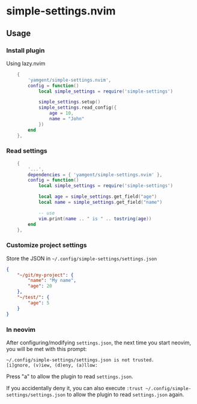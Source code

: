 # simple-settings.nvim

## Usage

### Install plugin

Using lazy.nvim

```lua
    {
        'yamgent/simple-settings.nvim',
        config = function()
            local simple_settings = require('simple-settings')

            simple_settings.setup()
            simple_settings.read_config({
                age = 10,
                name = "John"
            })
        end
    },
```

### Read settings

```lua
    {
        '...',
        dependencies = { 'yamgent/simple-settings.nvim' },
        config = function()
            local simple_settings = require('simple-settings')

            local age = simple_settings.get_field("age")
            local name = simple_settings.get_field("name")

            -- use
            vim.print(name .. " is " .. tostring(age))
        end
    },
```

### Customize project settings

Store the JSON in `~/.config/simple-settings/settings.json`

```json
{
    "~/git/my-project": {
        "name": "My name",
        "age": 20
    },
    "~/test/": {
        "age": 5
    }
}
```

### In neovim

After configuring/modifying `settings.json`, the next time you start neovim,
you will be met with this prompt:

```
~/.config/simple-settings/settings.json is not trusted.
[i]gnore, (v)iew, (d)eny, (a)llow:
```

Press "a" to allow the plugin to read `settings.json`.

If you accidentally deny it, you can also execute `:trust ~/.config/simple-settings/settings.json`
to allow the plugin to read `settings.json` again.
